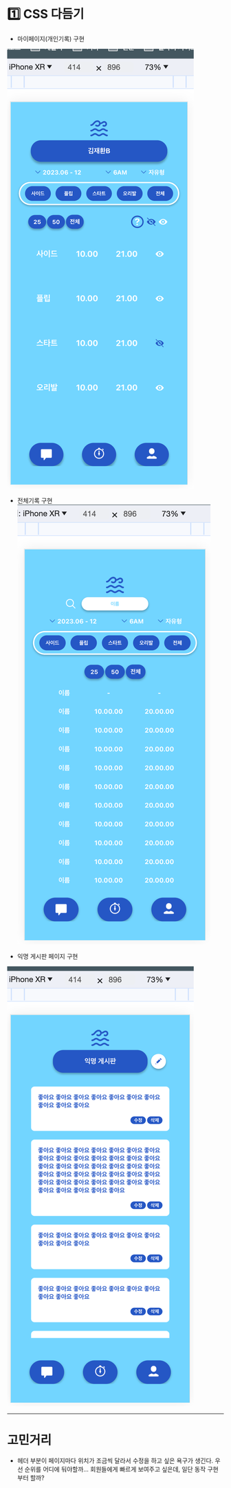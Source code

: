 # 1️⃣ CSS 다듬기

* 마이페이지(개인기록) 구현

![Alt text](img/27.png)

* 전체기록 구현
![Alt text](img/28.png)

* 익명 게시판 페이지 구현

![Alt text](img/29.png)

---

# 고민거리

* 헤더 부분이 페이지마다 위치가 조금씩 달라서 수정을 하고 싶은 욕구가 생긴다. 우선 순위를 어디에 둬야할까... 회원들에게 빠르게 보여주고 싶은데, 일단 동작 구현부터 할까?